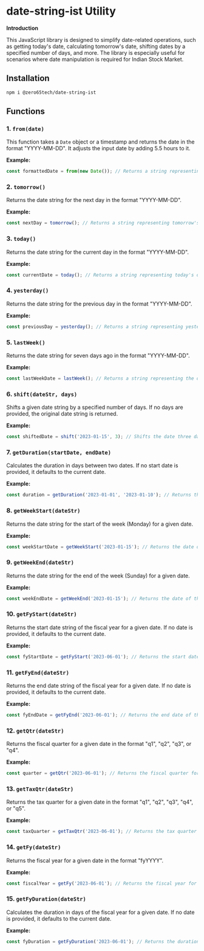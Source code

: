 # date-string-ist Utility

**Introduction**

This JavaScript library is designed to simplify date-related operations, such as getting today's date, calculating tomorrow's date, shifting dates by a specified number of days, and more. The library is especially useful for scenarios where date manipulation is required for Indian Stock Market.

## Installation

```bash
npm i @zero65tech/date-string-ist
```

## Functions

### 1. `from(date)`

This function takes a `Date` object or a timestamp and returns the date in the format "YYYY-MM-DD". It adjusts the input date by adding 5.5 hours to it.

**Example:**
```javascript
const formattedDate = from(new Date()); // Returns a string representing today's date
```
### 2. `tomorrow()`

Returns the date string for the next day in the format "YYYY-MM-DD".

**Example:**
```javascript
const nextDay = tomorrow(); // Returns a string representing tomorrow's date
```
### 3. `today()`

Returns the date string for the current day in the format "YYYY-MM-DD".

**Example:**
```javascript
const currentDate = today(); // Returns a string representing today's date
```

### 4. `yesterday()`

Returns the date string for the previous day in the format "YYYY-MM-DD".

**Example:**
```javascript
const previousDay = yesterday(); // Returns a string representing yesterday's date
```

### 5. `lastWeek()`

Returns the date string for seven days ago in the format "YYYY-MM-DD".

**Example:**
```javascript
const lastWeekDate = lastWeek(); // Returns a string representing the date seven days ago
```

### 6. `shift(dateStr, days)`

Shifts a given date string by a specified number of days. If no days are provided, the original date string is returned.

**Example:**
```javascript
const shiftedDate = shift('2023-01-15', 3); // Shifts the date three days ahead
```

### 7. `getDuration(startDate, endDate)`

Calculates the duration in days between two dates. If no start date is provided, it defaults to the current date.

**Example:**
```javascript
const duration = getDuration('2023-01-01', '2023-01-10'); // Returns the duration between the two dates
```

### 8. `getWeekStart(dateStr)`

Returns the date string for the start of the week (Monday) for a given date.

**Example:**
```javascript
const weekStartDate = getWeekStart('2023-01-15'); // Returns the date of the Monday of the week
```

### 9. `getWeekEnd(dateStr)`

Returns the date string for the end of the week (Sunday) for a given date.

**Example:**
```javascript
const weekEndDate = getWeekEnd('2023-01-15'); // Returns the date of the Sunday of the week
```

### 10. `getFyStart(dateStr)`

Returns the start date string of the fiscal year for a given date. If no date is provided, it defaults to the current date.

**Example:**
```javascript
const fyStartDate = getFyStart('2023-06-01'); // Returns the start date of the fiscal year
```

### 11. `getFyEnd(dateStr)`

Returns the end date string of the fiscal year for a given date. If no date is provided, it defaults to the current date.

**Example:**
```javascript
const fyEndDate = getFyEnd('2023-06-01'); // Returns the end date of the fiscal year
```

### 12. `getQtr(dateStr)`

Returns the fiscal quarter for a given date in the format "q1", "q2", "q3", or "q4".

**Example:**
```javascript
const quarter = getQtr('2023-06-01'); // Returns the fiscal quarter for the date
```

### 13. `getTaxQtr(dateStr)`

Returns the tax quarter for a given date in the format "q1", "q2", "q3", "q4", or "q5".

**Example:**
```javascript
const taxQuarter = getTaxQtr('2023-06-01'); // Returns the tax quarter for the date
```

### 14. `getFy(dateStr)`

Returns the fiscal year for a given date in the format "fyYYYY".

**Example:**
```javascript
const fiscalYear = getFy('2023-06-01'); // Returns the fiscal year for the date
```

### 15. `getFyDuration(dateStr)`

Calculates the duration in days of the fiscal year for a given date. If no date is provided, it defaults to the current date.

**Example:**
```javascript
const fyDuration = getFyDuration('2023-06-01'); // Returns the duration of the fiscal year
```

